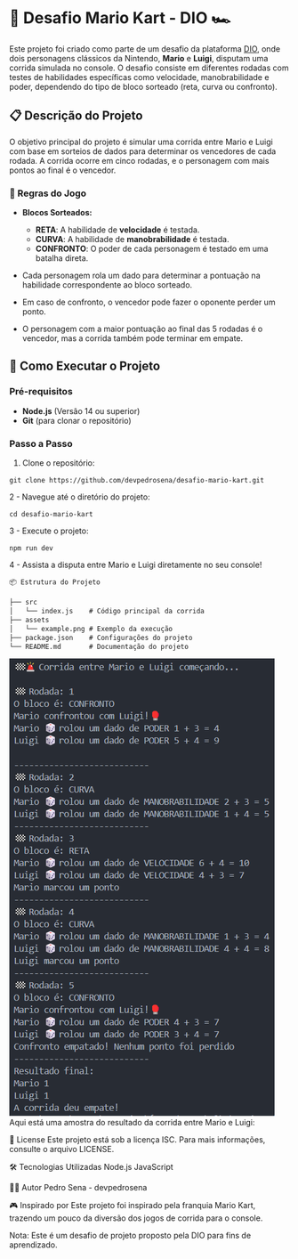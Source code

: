# 🏁 Desafio Mario Kart - DIO 🏎️

Este projeto foi criado como parte de um desafio da plataforma [DIO](https://www.dio.me), onde dois personagens clássicos da Nintendo, **Mario** e **Luigi**, disputam uma corrida simulada no console. O desafio consiste em diferentes rodadas com testes de habilidades específicas como velocidade, manobrabilidade e poder, dependendo do tipo de bloco sorteado (reta, curva ou confronto).

## 📋 Descrição do Projeto

O objetivo principal do projeto é simular uma corrida entre Mario e Luigi com base em sorteios de dados para determinar os vencedores de cada rodada. A corrida ocorre em cinco rodadas, e o personagem com mais pontos ao final é o vencedor.

### 🏁 Regras do Jogo

- **Blocos Sorteados:**
  - **RETA**: A habilidade de **velocidade** é testada.
  - **CURVA**: A habilidade de **manobrabilidade** é testada.
  - **CONFRONTO**: O poder de cada personagem é testado em uma batalha direta.

- Cada personagem rola um dado para determinar a pontuação na habilidade correspondente ao bloco sorteado.
- Em caso de confronto, o vencedor pode fazer o oponente perder um ponto.
- O personagem com a maior pontuação ao final das 5 rodadas é o vencedor, mas a corrida também pode terminar em empate.

## 🚀 Como Executar o Projeto

### Pré-requisitos

- **Node.js** (Versão 14 ou superior)
- **Git** (para clonar o repositório)

### Passo a Passo

1. Clone o repositório:

```
git clone https://github.com/devpedrosena/desafio-mario-kart.git
```

2 - Navegue até o diretório do projeto:
```
cd desafio-mario-kart
```

3 - Execute o projeto:
```
npm run dev
```

4 - Assista a disputa entre Mario e Luigi diretamente no seu console!

```
📦 Estrutura do Projeto

├── src
│   └── index.js    # Código principal da corrida
├── assets
│   └── example.png # Exemplo da execução
├── package.json    # Configurações do projeto
└── README.md       # Documentação do projeto
```

 <img src="https://raw.githubusercontent.com/devpedrosena/simulador-corrida-mario-kart/refs/heads/main/assets/example.png" alt="Exemplo execução">
Aqui está uma amostra do resultado da corrida entre Mario e Luigi:


📄 License
Este projeto está sob a licença ISC. Para mais informações, consulte o arquivo LICENSE.

🛠️ Tecnologias Utilizadas
Node.js
JavaScript

🧑‍💻 Autor
Pedro Sena - devpedrosena

🎮 Inspirado por
Este projeto foi inspirado pela franquia Mario Kart, trazendo um pouco da diversão dos jogos de corrida para o console.

Nota: Este é um desafio de projeto proposto pela DIO para fins de aprendizado.

